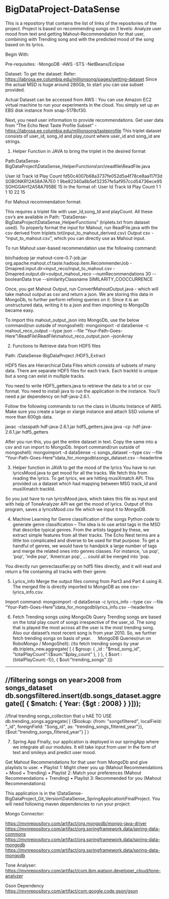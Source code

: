 # BigDataProject-DataSense

This is a repository that contains the list of links of the repositories of the project.
Project is based on recommending songs on 3 levels:
Analyze user mood from text and getting Mahout-Recommendation for that user, combining with Trending song and with the predicted mood of the song based on its lyrics.

Begin With:

Pre-requisites:
-MongoDB
-AWS
-STS
-NetBeans/Eclipse

Dataset:
To get the dataset:
Refer: https://labrosa.ee.columbia.edu/millionsong/pages/getting-dataset
Since the actual MSD is huge around 280Gb, to start you can use subset provided.
 
Actual Dataset can be accessed from AWS :
You can use Amazon EC2 virtual machine to run your experiments in the cloud. You simply set up an EBS disk instance from snap-5178cf30.

Next, you need user information to provide recommendations. Get user data from “The Echo Nest Taste Profile Subset” - https://labrosa.ee.columbia.edu/millionsong/tasteprofile
This triplet dataset consists of user_id, song_id and play_count where user_id and song_id are strings.

1.	Helper Function in JAVA to bring the triplet in the desired format

Path:DataSense-BigDataProject\DataSense_HelperFunctions\src\readfile\ReadFile.java

User Id	Track Id	Play Count
fd50c4007b68a3737fe052d5a4f78ce8aa117f3d	SOBONKR12A58A7A7E0	1
9be82340a8b5ef32357fe5af957ccd54736ece95	SOHGGAH12A58A795BE	15
In the format of:
User Id	Track Id	Play Count
1	1	1
10	22	15

For Mahout recommendation format:

This requires a triplet file with user_Id,song_Id and playCount. All these csv’s are available in 
Path: “DataSense-BigDataProject\DataSense_HelperFunctions” (triplets.txt from dataset used).
To properly format the input for Mahout, run ReadFile.java with the csv derived from triplets.txt(input_to_mahout_derived.csv)
 Output csv - “input_to_mahout.csv”, which you can directly use as Mahout input.
 
To run Mahout user-based recommendation use the following command:

bin/hadoop jar mahout-core-0.7-job.jar org.apache.mahout.cf.taste.hadoop.item.RecommenderJob -Dmapred.input.dir=input_reco/input_to_mahout.csv 
-Dmapred.output.dir=output_mahout_reco 
--numRecommendations 30 
--booleanData true 
--similarityClassname SIMILARITY_COOCCURRENCE


Once, you get Mahout Output, run ConvertMahoutOutput.java - which will take mahout output as csv and return a json. We are storing this data in MongoDb, to further perform refining queries on it. Since it is an unstructured data, writing it to a json and then importing to MongoDb became easy.

To import this mahout_output_json into MongoDb, use the below command(run outside of mongoshell):
mongoimport -d dataSense -c mahout_reco_output --type json --file “Your-Path-Goes-Here”\ReadFile\ReadFile\mahout_reco_output.json –jsonArray

2.	Functions to Retrieve data from HDF5 files

Path:  /DataSense-BigDataProject /HDF5_Extract

HDF5 files are Hierarchical Data Files which consists of subsets of many data. There are separate HDF5 files for each track. Each trackId is unique but a song can exist in multiple tracks.

You need to write HDF5_getters.java to retrieve the data to a txt or csv format. You need to install java to run the application in the instance. You’ll need a jar dependency on hdf-java-2.6.1. 

Follow the following commands to run the class in Ubuntu Instance of AWS. Make sure you create a large or xlarge instance and attach SSD volume of more than 600gb data. 

javac -classpath hdf-java-2.6.1.jar hdf5_getters.java
java -cp :hdf-java-2.6.1.jar hdf5_getters

After you run this, you get the entire dataset in text. Copy the same into a csv and run import to MongoDb. Import command(run outside of mongoshell):
mongoimport -d dataSense -c songs_dataset --type csv --file “Your-Path-Goes-Here”\data_for_mongodb\songs_dataset.csv --headerline



3.	Helper function in JAVA to get the mood of the lyrics
You have to run lyricsMood.java to get mood for all the tracks. We fetch this from reading the lyrics. To get lyrics, we are hitting musiXmatch API. This provided us a dataset which had mapping between MSG track_id and musiXmatch trackId.

So you just have to run lyricsMood.java, which takes this file as input and with help of ToneAnalyzer API we get the mood of lyrics. Output of this program, saves a lyricsMood.csv file which we input it to MongoDB.

4.	Machine Learning for Genre classification of the songs
Python code to generate genre classification –
The idea is to use artist tags in the MSD that describe typical genres. From the artists tagged by these, we extract simple features from all their tracks. The Echo Nest terms are a little too complicated and diverse to be used for that purpose. To get a handful of genres, we would have to handpick a large number of tags and merge the related ones into genres classes. For instance, 'us pop', 'pop', 'indie pop', 'American pop', ... could all be merged into 'pop.

You directly run genreclassifier.py on hdf5 files directly, and it will read and return a file containing all tracks with their genre.

5.	Lyrics_info
Merge the output files coming from Part3 and Part 4 using R.
The merged file is directly imported to MongoDB as one csv- lyrics_info.csv.

Import command:
mongoimport -d dataSense -c lyrics_info --type csv --file “Your-Path-Goes-Here”\data_for_mongodb\lyrics_info.csv --headerline

6.	Fetch  Trending songs using MongoDb Query
Trending songs are based on the total play count of songs irrespective of the user_id. The song that is played the most across all the user is the most trending song. 
Also our dataset’s most recent song is from year 2010.
So, we further fetch trending songs on basis of year.
 
MongoDB Queries(run on RoboMongo / MongoShell):
//to fetch trending songs by year
db.triplets_new.aggregate(
[
   { $group: {
       _id : "$msd_song_id",
             "totalPlayCount":{$sum:"$play_count" },
             }
    },
   { $sort : {totalPlayCount:-1}},
  {
       $out:"trending_songs"
   }])   
   ---------------------------------------------------------------------
   //filtering songs on year>2008 from songs_dataset
   db.songsfiltered.insert(db.songs_dataset.aggregate([ { $match: { Year: {$gt : 2008} } }]));
   -----------------------------------------------------------------------
   
   //final trending songs_collection that u hAE TO USE
   db.trending_songs.aggregate(
[
     {$lookup: {from: "songsfiltered", localField: "_id", foreignField: "Song_id", as: "trending_songs_filtered_year"}},   
   {$out:"trending_songs_filtered_year"}
]
   )



7.	Spring App
Finally, our application is deployed in our springApp where we integrate all our modules.
It eill take input from user in the form of text and smileys and predict user mood.

Get Mahout Recommendations for that user from MongoDb and give playlists to user.
•	Playlist 1: Might cheer you up (Mahout Recommendations + Mood + Trending)
•	Playlist 2: Match your preferences (Mahout Recommendations + Trending)
•	Playlist 3: Recommended for you (Mahout Recommendations)

This application is in the \DataSense-BigDataProject_Git_Version\DataSense_SpringApplication\FinalProject.
You will need following maven dependencies to run your project:

Mongo Connector:
        
 https://mvnrepository.com/artifact/org.mongodb/mongo-java-driver
https://mvnrepository.com/artifact/org.springframework.data/spring-data-commons 
 https://mvnrepository.com/artifact/org.springframework.data/spring-data-mongodb https://mvnrepository.com/artifact/org.springframework.data/spring-data-mongodb 

Tone Analyser:
https://mvnrepository.com/artifact/com.ibm.watson.developer_cloud/tone-analyzer

Gson Dependency
https://mvnrepository.com/artifact/com.google.code.gson/gson
	
